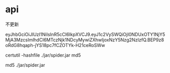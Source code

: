 # api
不更新

eyJhbGciOiJIUzI1NiIsInR5cCI6IkpXVCJ9.eyJ1c2VySWQiOjI0NDUxOTY1NjY5MjA3MzcsImlhdCI6MTczNjk1NDcyMywiZXhwIjoxNzY5Nzg2NzIzfQ.BEP9z8oRdG8hqaph-jYS18pc7fCZOTYk-H21ceRoSWw



certutil -hashfile ./jar/spider.jar md5

md5 ./jar/spider.jar